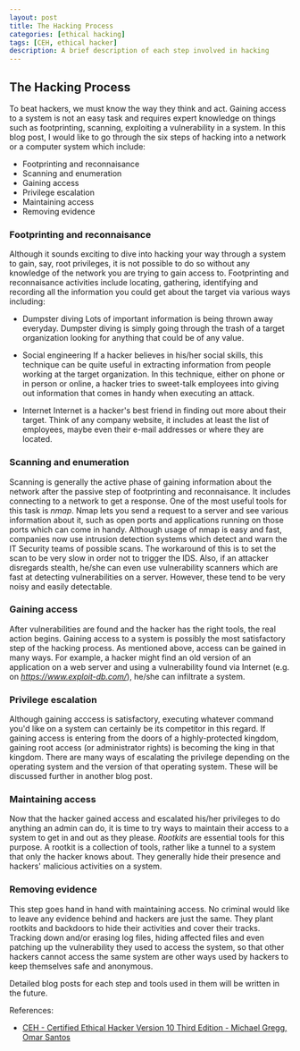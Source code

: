 ```yaml
---
layout: post
title: The Hacking Process
categories: [ethical hacking]
tags: [CEH, ethical hacker]
description: A brief description of each step involved in hacking
---
```


## The Hacking Process

To beat hackers, we must know the way they think and act. Gaining access to a system is not an easy task and requires expert knowledge on things such as footprinting, scanning, exploiting a vulnerability in a system. In this blog post, I would like to go through the six steps of hacking into a network or a computer system which include:

* Footprinting and reconnaisance
* Scanning and enumeration
* Gaining access
* Privilege escalation
* Maintaining access
* Removing evidence


### Footprinting and reconnaisance

Although it sounds exciting to dive into hacking your way through a system to gain, say, root privileges, it is not possible to do so without any knowledge of the network you are trying to gain access to. Footprinting and reconnaisance activities include locating, gathering, identifying and recording all the information you could get about the target via various ways including:

* Dumpster diving
	Lots of important information is being thrown away everyday. Dumpster diving is simply going through the trash of a target organization  looking for anything that could be of any value.
	
* Social engineering
	If a hacker believes in his/her social skills, this technique can be quite useful in extracting information from people working at the target organization. In this technique, either on phone or in person or online, a hacker tries to sweet-talk employees into giving out information that comes in handy when executing an attack.

* Internet
	Internet is a hacker's best friend in finding out more about their target. Think of any company website, it includes at least the list of employees, maybe even their e-mail addresses or where they are located.

### Scanning and enumeration

Scanning is generally the active phase of gaining information about the network after the passive step of footprinting and reconnaisance. It includes connecting to a network to get a response. One of the most useful tools for this task is *nmap*. Nmap lets you send a request to a server and see various information about it, such as open ports and applications running on those ports which can come in handy. Although usage of nmap is easy and fast, companies now use intrusion detection systems which detect and warn the IT Security teams of possible scans. The workaround of this is to set the scan to be very slow in order not to trigger the IDS. Also, if an attacker disregards stealth, he/she can even use vulnerability scanners which are fast at detecting vulnerabilities on a server. However, these tend to be very noisy and easily detectable.

### Gaining access

After vulnerabilities are found and the hacker has the right tools, the real action begins. Gaining access to a system is possibly the most satisfactory step of the hacking process. As mentioned above, access can be gained in many ways. For example, a hacker might find an old version of an application on a web server and using a vulnerability found via Internet (e.g. on *https://www.exploit-db.com/*), he/she can infiltrate a system.  

### Privilege escalation

Although gaining acccess is satisfactory, executing whatever command you'd like on a system can certainly be its competitor in this regard. If gaining access is entering from the doors of a highly-protected kingdom, gaining root access (or administrator rights) is becoming the king in that kingdom. There are many ways of escalating the privilege depending on the operating system and the version of that operating system. These will be discussed further in another blog post. 

### Maintaining access

Now that the hacker gained access and escalated his/her privileges to do anything an admin can do, it is time to try ways to maintain their access to a system to get in and out as they please. _Rootkits_ are essential tools for this purpose. A rootkit is a collection of tools, rather like a tunnel to a system that only the hacker knows about. They generally hide their presence and hackers' malicious activities on a system. 

### Removing evidence

This step goes hand in hand with maintaining access. No criminal would like to leave any evidence behind and hackers are just the same. They plant rootkits and backdoors to hide their activities and cover their tracks. Tracking down and/or erasing log files, hiding affected files and even patching up the vulnerability they used to access the system, so that other hackers cannot access the same system are other ways used by hackers to keep themselves safe and anonymous.


Detailed blog posts for each step and tools used in them will be written in the future.

References:

* [CEH - Certified Ethical Hacker Version 10 Third Edition - Michael Gregg, Omar Santos](https://www.amazon.com/Certified-Ethical-Hacker-Cert-Guide/dp/0789751275)